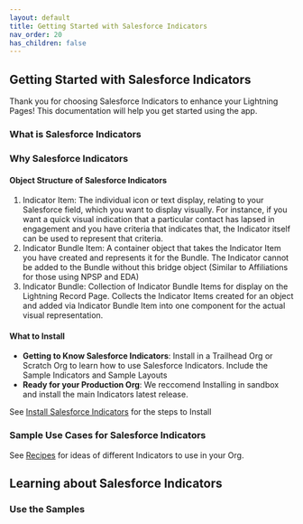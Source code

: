 ```yaml
---
layout: default
title: Getting Started with Salesforce Indicators
nav_order: 20
has_children: false
---
```


## Getting Started with Salesforce Indicators

Thank you for choosing Salesforce Indicators to enhance your Lightning Pages! This documentation will help you get started using the app.

### What is Salesforce Indicators

### Why Salesforce Indicators

#### Object Structure of Salesforce Indicators

1. Indicator Item: The individual icon or text display, relating to your Salesforce field, which you want to display visually. For instance, if you want a quick visual indication that a particular contact has lapsed in engagement and you have criteria that indicates that, the Indicator itself can be used to represent that criteria.
2. Indicator Bundle Item: A container object that takes the Indicator Item you have created and represents it for the Bundle. The Indicator cannot be added to the Bundle without this bridge object (Similar to Affiliations for those using NPSP and EDA)
3. Indicator Bundle: Collection of Indicator Bundle Items for display on the Lightning Record Page. Collects the Indicator Items created for an object and added via Indicator Bundle Item into one component for the actual visual representation.

#### What to Install

* **Getting to Know Salesforce Indicators**: Install in a Trailhead Org or Scratch Org to learn how to use Salesforce Indicators. Include the Sample Indicators and Sample Layouts
* **Ready for your Production Org**: We reccomend Installing in sandbox and install the main Indicators latest release. 

See [Install Salesforce Indicators](../install-salesforce-indicators/index.md) for the steps to Install


### Sample Use Cases for Salesforce Indicators

See [Recipes](../recipes/index.md) for ideas of different Indicators to use in your Org. 

## Learning about Salesforce Indicators

### Use the Samples